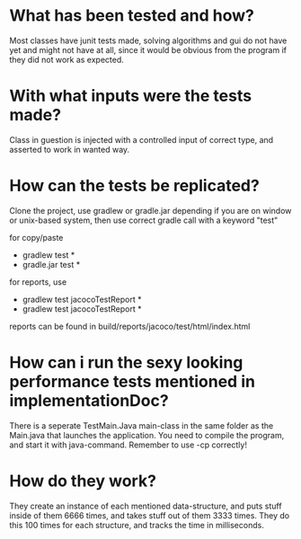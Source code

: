 # What has been tested and how?

Most classes have junit tests made, solving algorithms and gui do not have yet and might not have at all, since it would be obvious from the program if they did not work as expected.


# With what inputs were the tests made?

Class in guestion is injected with a controlled input of correct type, and asserted to work in wanted way.


# How can the tests be replicated?

Clone the project, use gradlew or gradle.jar depending if you are on window or unix-based system, then use correct gradle call with a keyword "test"

for copy/paste

* gradlew test *
* gradle.jar test *

for reports, use 

* gradlew test jacocoTestReport *
* gradlew test jacocoTestReport *

reports can be found in build/reports/jacoco/test/html/index.html


# How can i run the sexy looking performance tests mentioned in implementationDoc?

There is a seperate TestMain.Java main-class in the same folder as the Main.java that launches the application. You need to compile the program, and start it with java-command. Remember to use -cp correctly!

# How do they work?

They create an instance of each mentioned data-structure, and puts stuff inside of them 6666 times, and takes stuff out of them 3333 times. They do this 100 times for each structure, and tracks the time in milliseconds.
